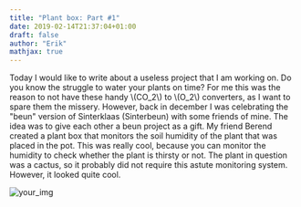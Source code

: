 ```yaml
---
title: "Plant box: Part #1"
date: 2019-02-14T21:37:04+01:00
draft: false
author: "Erik"
mathjax: true
---
```


Today I would like to write about a useless project that I am working on. Do you know the struggle to water your plants on time? For me this was the reason to not have these handy \\(CO_2\\) to \\(O_2\\) converters, as I want to spare them the missery. However, back in december I was celebrating the "beun" version of Sinterklaas (Sinterbeun) with some friends of mine. The idea was to give each other a beun project as a gift. My friend Berend created a plant box that monitors the soil humidity of the plant that was placed in the pot. This was really cool, because you can monitor the humidity to check whether the plant is thirsty or not. The plant in question was a cactus, so it probably did not require this astute monitoring system. However, it looked quite cool.

<!-- {{< figure src="/media/plantenbakPt1_berend.jpeg" title="Berend's plantenbak" width="304" >}} #class="center" -->

![your_img](/media/plantenbakPt1_berend.jpeg#center)




